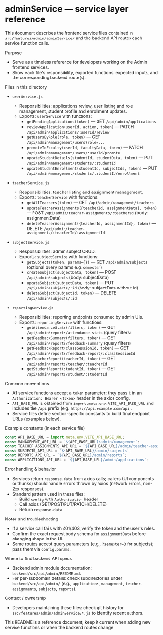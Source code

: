 # adminService — service layer reference

This document describes the frontend service files contained in `src/features/admin/adminService/` and the backend API routes each service function calls.

Purpose
- Serve as a timeless reference for developers working on the Admin frontend services.
- Show each file's responsibility, exported functions, expected inputs, and the corresponding backend route(s).

Files in this directory

- `userService.js`
  - Responsibilities: applications review, user listing and role management, student profile and enrollment updates.
  - Exports: `userService` with functions:
    - `getPendingApplications(token)` — GET `/api/admin/applications`
    - `reviewApplication(userId, action, token)` — PATCH `/api/admin/applications/:userId/review`
    - `getUsersByRole(role, token)` — GET `/api/admin/management/users?role=...`
    - `promoteToFaculty(userId, facultyData, token)` — PATCH `/api/admin/management/users/:userId/promote`
    - `updateStudentDetails(studentId, studentData, token)` — PUT `/api/admin/management/students/:studentId`
    - `updateStudentEnrollment(studentId, subjectIds, token)` — PUT `/api/admin/management/students/:studentId/enrollment`

- `teacherService.js`
  - Responsibilities: teacher listing and assignment management.
  - Exports: `teacherService` with functions:
    - `getAllTeachers(token)` — GET `/api/admin/management/teachers`
    - `updateTeacherAssignments({teacherId, assignmentData}, token)` — POST `/api/admin/teacher-assignments/:teacherId` (body: assignmentData)
    - `deleteTeacherAssignment({teacherId, assignmentId}, token)` — DELETE `/api/admin/teacher-assignments/:teacherId/:assignmentId`

- `subjectService.js`
  - Responsibilities: admin subject CRUD.
  - Exports: `subjectService` with functions:
    - `getSubjects(token, params={})` — GET `/api/admin/subjects` (optional query params e.g. `semester`)
    - `createSubject(subjectData, token)` — POST `/api/admin/subjects` (body: subjectData)
    - `updateSubject(subjectData, token)` — PUT `/api/admin/subjects/:id` (body: subjectData without id)
    - `deleteSubject(subjectId, token)` — DELETE `/api/admin/subjects/:id`

- `reportingService.js`
  - Responsibilities: reporting endpoints consumed by admin UIs.
  - Exports: `reportingService` with functions:
    - `getAttendanceStats(filters, token)` — GET `/api/admin/reports/attendance-stats` (query filters)
    - `getFeedbackSummary(filters, token)` — GET `/api/admin/reports/feedback-summary` (query filters)
    - `getFeedbackReport(classSessionId, token)` — GET `/api/admin/reports/feedback-report/:classSessionId`
    - `getTeacherReport(teacherId, token)` — GET `/api/admin/reports/teacher/:teacherId`
    - `getStudentReport(studentId, token)` — GET `/api/admin/reports/student/:studentId`

Common conventions
- All service functions accept a `token` parameter; they pass it in an `Authorization: Bearer <token>` header in the axios config.
- `API_BASE_URL` is obtained from `import.meta.env.VITE_API_BASE_URL` and includes the `/api` prefix (e.g. `https://api.example.com/api`).
- Service files define section-specific constants to build final endpoint URLs (examples below).

Example constants (in each service file)

```js
const API_BASE_URL = import.meta.env.VITE_API_BASE_URL;
const MANAGEMENT_API_URL = `${API_BASE_URL}/admin/management`;
const TEACHER_ASSIGNMENTS_API_URL = `${API_BASE_URL}/admin/teacher-assignments`;
const SUBJECTS_API_URL = `${API_BASE_URL}/admin/subjects`;
const REPORTS_API_URL = `${API_BASE_URL}/admin/reports`;
const APPLICATIONS_API_URL = `${API_BASE_URL}/admin/applications`;
```

Error handling & behavior
- Services return `response.data` from axios calls; callers (UI components or thunks) should handle errors thrown by axios (network errors, non-2xx responses).
- Standard pattern used in these files:
  - Build `config` with `Authorization` header
  - Call axios (GET/POST/PUT/PATCH/DELETE)
  - Return `response.data`

Notes and troubleshooting
- If a service call fails with 401/403, verify the token and the user's roles.
- Confirm the exact request body schema for `assignmentData` before changing shape in the UI.
- Some routes accept query parameters (e.g., `?semester=3` for subjects); pass them via `config.params`.

Where to find backend API specs
- Backend admin module documentation: `backend/src/api/admin/README.md`.
- For per-subdomain details: check subdirectories under `backend/src/api/admin/` (e.g., `applications`, `management`, `teacher-assignments`, `subjects`, `reports`).

Contact / ownership
- Developers maintaining these files: check git history for `src/features/admin/adminService/*.js` to identify recent authors.

This README is a reference document; keep it current when adding new service functions or when the backend routes change.
